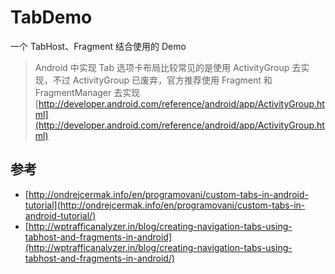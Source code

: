 # TabDemo

一个 TabHost、Fragment 结合使用的 Demo

> Android 中实现 Tab 选项卡布局比较常见的是使用 ActivityGroup 去实现，不过 ActivityGroup 已废弃，官方推荐使用 Fragment 和 FragmentManager 去实现 [http://developer.android.com/reference/android/app/ActivityGroup.html](http://developer.android.com/reference/android/app/ActivityGroup.html)

## 参考

- [http://ondrejcermak.info/en/programovani/custom-tabs-in-android-tutorial](http://ondrejcermak.info/en/programovani/custom-tabs-in-android-tutorial/)
- [http://wptrafficanalyzer.in/blog/creating-navigation-tabs-using-tabhost-and-fragments-in-android](http://wptrafficanalyzer.in/blog/creating-navigation-tabs-using-tabhost-and-fragments-in-android/)
